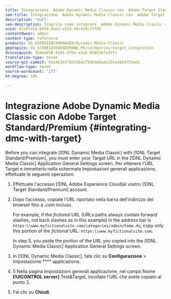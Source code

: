 ```yaml
---
title: Integrazione  Adobe Dynamic Media Classic con  Adobe Target Standard/Premium
seo-title: Integrazione  Adobe Dynamic Media Classic con  Adobe Target Standard/Premium
description: 'null'
seo-description: Scoprite come integrare  Adobe Dynamic Media Classic con  Adobe Target Standard/Premium.
uuid: d1c07a52-b058-4ae3-a31d-44c43dc27f65
contentOwner: admin
content-type: reference
products: SG_EXPERIENCEMANAGER/Dynamic-Media-Classic
geptopics: SG_SCENESEVENONDEMAND_PK/categories/target_integration
discoiquuid: 3b4add18-4191-475e-a3a3-0184367a25fc
translation-type: tm+mt
source-git-commit: 9424b392f85536dc75083d0ade255e4824755ed1
workflow-type: tm+mt
source-wordcount: '177'
ht-degree: 10%

---
```



# Integrazione  Adobe Dynamic Media Classic con  Adobe Target Standard/Premium {#integrating-dmc-with-target}

Before you can integrate [!DNL Dynamic Media Classic] with [!DNL Target Standard/Premium], you must enter your Target URL in the [!DNL Dynamic Media Classic] Application General Settings screen. Per ottenere l’URL Target e immetterlo nella schermata Impostazioni generali applicazione, effettuate le seguenti operazioni:

1. Effettuate l&#39;accesso [!DNL Adobe Experience Cloud]al vostro [!DNL Target Standard/Premium] account.
1. Dopo l’accesso, copiate l’URL riportato nella barra dell’indirizzo del browser fino a *.com* incluso.

   For example, if the *fictional* URL (URLs paths always contain forward slashes, not back slashes as in this example) in the address bar is `https:\\www.myfictionalsite.com/categories/admin/home.do`, copy only this portion of the *fictional* URL: `https:\\www.myfictionalsite.com`.

   In step 5, you paste the portion of the URL you copied into the [!DNL Dynamic Media Classic] Application General Settings screen.

1. In [!DNL Dynamic Media Classic], fate clic su **Configurazione** > Impostazione **** applicazione.
1. 5 Nella pagina Impostazioni generali applicazione, nel campo Nome **[!UICONTROL server]** Test&amp;Target, incollate l’URL che avete copiato al punto 2.
1. Fai clic su **Chiudi**.

